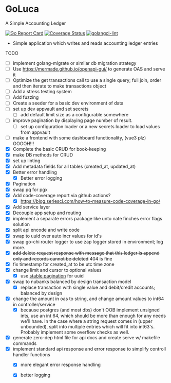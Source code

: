 # GoLuca

A Simple Accounting Ledger

[![Go Report Card](https://goreportcard.com/badge/github.com/hampgoodwin/GoLuca)](https://goreportcard.com/report/github.com/hampgoodwin/GoLuca) [![Coverage Status](https://coveralls.io/repos/github/hampgoodwin/GoLuca/badge.svg?branch=main)](https://coveralls.io/github/hampgoodwin/GoLuca?branch=main) [![golangci-lint](https://github.com/hampgoodwin/GoLuca/actions/workflows/golint-ci.yml/badge.svg)](https://github.com/hampgoodwin/GoLuca/actions/workflows/golint-ci.yml)

- Simple application which writes and reads accounting ledger entries

TODO

- [ ] implement golang-migrate or similar db migration strategy
- [ ] Use https://mermade.github.io/openapi-gui/ to generate OAS and serve it
- [ ] Optimize the get transactions call to use a single query; full join, order and then iterate to make transactions object
- [ ] Add a stress testing system
- [ ] Add fuzzing
- [ ] Create a seeder for a basic dev environment of data
- [ ] set up dev appvault and set secrets
    - [ ] add default limit size as a configurable somewhere
- [ ] improve pagination by displaying page number of result.
    - [ ] set up configuration loader or a new secrets loader to load values from appvault
- [ ] make a frontend with some dashboard functionality, (vue3 plz) OOOOH!!!
- [x] Complete the basic CRUD for book-keeping
- [x] make DB methods for CRUD
- [x] set up linting
- [x] Add metadata fields for all tables (created_at, updated_at)
- [x] Better error handling
    - [x] Better error logging
- [x] Pagination
- [x] swap pq for pgx
- [x] Add code-coverage report via github actions?
    - [x] https://blog.seriesci.com/how-to-measure-code-coverage-in-go/
- [x] Add service layer 
- [x] Decouple app setup and routing
- [x] implement a separate errors package like unto nate finches error flags solution
- [x] split api encode and write code
- [x] swap to uuid over auto incr values for id's
- [x] swap go-chi router logger to use zap logger stored in environment; log more.
- [x] ~~add delete request response with message that this ledger is append only and records cannot be deleted~~ 404 is fine
- [x] fix timestamp for created_at to be utc time zone
- [x] change limit and cursor to optional values
    - [x] use [stable pagination](http://morningcoffee.io/stable-pagination.html) for uuid
- [x] swap to nubanks balanced by design transaction model
    - [x] replace transaction with single value and debit/credit accounts; balanced by design
- [x] change the amount in oas to string, and change amount values to int64 in controller/service
    - [x] because postgres (and most dbs) don't OOB implement unsigned ints, use an int 64, which should be more than enough for any needs we'll have. In the case where a string request comes in (upper unbounded), split into multiple entries which will fit into int63's. Probably implement some overflow checks as well.
- [x] generate zero-dep html file for api docs and create serve w/ makefile commands
- [x] implement standard api response and error response to simplify controll handler functions
    - [x] more elegant error response handling
    - [x] better logging

